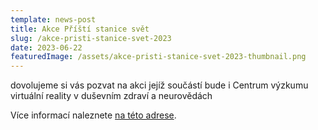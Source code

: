 ```yaml
---
template: news-post
title: Akce Příští stanice svět
slug: /akce-pristi-stanice-svet-2023
date: 2023-06-22
featuredImage: /assets/akce-pristi-stanice-svet-2023-thumbnail.png
---
```


dovolujeme si vás pozvat na akci jejíž součástí bude i Centrum výzkumu virtuální reality v duševním zdraví a neurovědách

Více informací naleznete [na této adrese](https://prististanicesvet.cz/).

